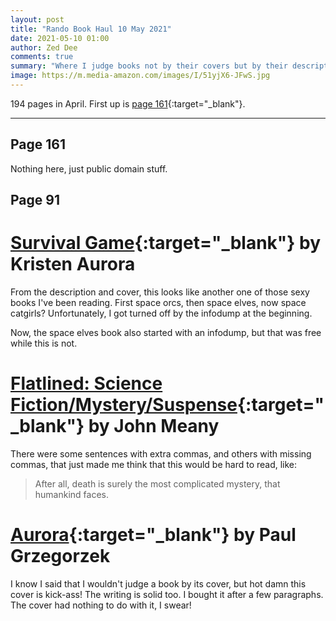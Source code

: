 ```yaml
---
layout: post
title: "Rando Book Haul 10 May 2021"
date: 2021-05-10 01:00
author: Zed Dee
comments: true
summary: "Where I judge books not by their covers but by their descriptions and first pages."
image: https://m.media-amazon.com/images/I/51yjX6-JFwS.jpg
---
```


194 pages in April. First up is [page 161](https://www.amazon.com/s?i=digital-text&bbn=158591011&rh=n%3A158591011%2Cp_20%3AEnglish%2Cp_n_feature_five_browse-bin%3A6602149011&s=daterank&dc&page=161&Adv-Srch-Books-Submit.x=16&Adv-Srch-Books-Submit.y=16&field-datemod=04&field-dateop=During&field-dateyear=2021&qid=1607034765&rnid=6602145011&unfiltered=1){:target="_blank"}.

---

## Page 161

Nothing here, just public domain stuff.

## Page 91

# [Survival Game](https://www.amazon.com/Survival-Game-Kristen-Aurora-ebook/dp/B092TQ6NKZ){:target="_blank"} by Kristen Aurora

From the description and cover, this looks like another one of those sexy books I've been reading. First space orcs, then space elves, now space catgirls? Unfortunately, I got turned off by the infodump at the beginning.

Now, the space elves book also started with an infodump, but that was free while this is not.

# [Flatlined: Science Fiction/Mystery/Suspense](https://www.amazon.com/Flatlined-Science-Fiction-Mystery-Suspense-ebook/dp/B092TTF433){:target="_blank"} by John Meany

There were some sentences with extra commas, and others with missing commas, that just made me think that this would be hard to read, like:

> After all, death is surely the most complicated mystery, that humankind faces.

# [Aurora](https://www.amazon.com/Aurora-Paul-Grzegorzek-ebook/dp/B092TP69Y3){:target="_blank"} by Paul Grzegorzek

I know I said that I wouldn't judge a book by its cover, but hot damn this cover is kick-ass! The writing is solid too. I bought it after a few paragraphs. The cover had nothing to do with it, I swear!